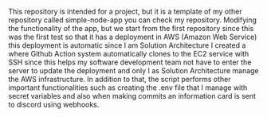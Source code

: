 This repository is intended for a project, but it is a template of my other repository called simple-node-app you can check my repository. Modifying the functionality of the app, but we start from the first repository since this was the first test so that it has a deployment in AWS (Amazon Web Service) this deployment is automatic since I am Solution Architecture I created a where Github Action system automatically clones to the EC2 service with SSH since this helps my software development team not have to enter the server to update the deployment and only I as Solution Architecture manage the AWS infrastructure. In addition to that, the script performs other important functionalities such as creating the .env file that I manage with secret variables and also when making commits an information card is sent to discord using webhooks.